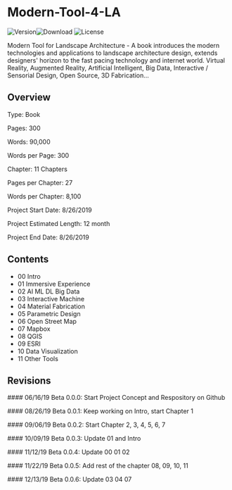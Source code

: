 # Modern-Tool-4-LA
![Version](https://img.shields.io/badge/beta-0.0.7-yellow)![Download](https://img.shields.io/badge/download-0-red)
![License](https://img.shields.io/badge/license-GNU%203.0-green)

Modern Tool for Landscape Architecture - A book introduces the modern technologies and applications to landscape architecture design, extends designers' horizon to the fast pacing technology and internet world. Virtual Reality, Augmented Reality, Artificial Intelligent, Big Data, Interactive / Sensorial Design, Open Source,  3D Fabrication... 



## Overview

Type: Book

Pages: 300

Words: 90,000

Words per Page: 300

Chapter: 11 Chapters

Pages per Chapter: 27

Words per Chapter: 8,100

Project Start Date: 8/26/2019

Project Estimated Length: 12 month

Project End Date: 8/26/2019



## Contents

- 00 Intro
- 01 Immersive Experience
- 02 AI ML DL Big Data
- 03 Interactive Machine
- 04 Material Fabrication
- 05 Parametric Design
- 06 Open Street Map
- 07 Mapbox
- 08 QGIS
- 09 ESRI
- 10 Data Visualization
- 11 Other Tools



## Revisions

\#### 06/16/19 Beta 0.0.0: Start Project Concept and Respository on Github

\#### 08/26/19 Beta 0.0.1: Keep working on Intro, start Chapter 1

\#### 09/06/19 Beta 0.0.2: Start Chapter 2, 3, 4, 5, 6, 7

\#### 10/09/19 Beta 0.0.3: Update 01 and Intro

\#### 11/12/19 Beta 0.0.4: Update 00 01 02

\#### 11/22/19 Beta 0.0.5: Add rest of the chapter 08, 09, 10, 11

\#### 12/13/19 Beta 0.0.6: Update 03 04 07



